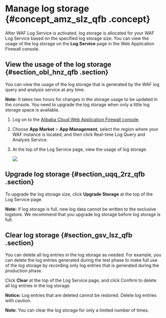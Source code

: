 # Manage log storage {#concept_amz_slz_qfb .concept}

After WAF Log Service is activated, log storage is allocated for your WAF Log Service based on the specified log storage size. You can view the usage of the log storage on the **Log Service** page in the Web Application Firewall console.

## View the usage of the log storage {#section_obl_hnz_qfb .section}

You can view the usage of the log storage that is generated by the WAF log query and analysis service at any time.

**Note:** It takes two hours for changes in the storage usage to be updated in the console. You need to upgrade the log storage when only a little log storage space is available.

1.  Log on to the [Alibaba Cloud Web Application Firewall console](https://partners-intl.console.aliyun.com/#/waf).
2.  Choose **App Market** \> **App Management**, select the region where your WAF instance is located, and then click Real-time Log Query and Analysis Service.
3.  At the top of the Log Service page, view the usage of log storage.

    ![](http://static-aliyun-doc.oss-cn-hangzhou.aliyuncs.com/assets/img/41510/154743408521480_en-US.png)


## Upgrade log storage {#section_uqq_2rz_qfb .section}

To upgrade the log storage size, click **Upgrade Storage** at the top of the Log Service page.

**Note:** If log storage is full, new log data cannot be written to the exclusive logstore. We recommend that you upgrade log storage before log storage is full.

## Clear log storage {#section_gsv_lsz_qfb .section}

You can delete all log entries in the log storage as needed. For example, you can delete the log entries generated during the test phase to make full use of the log storage by recording only log entries that is generated during the production phase.

Click **Clear** at the top of the Log Service page, and click Confirm to delete all log entries in the log storage.

**Notice:** Log entries that are deleted cannot be restored. Delete log entries with caution.

**Note:** You can clear the log storage for only a limited number of times.

